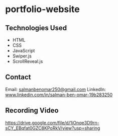 # portfolio-website

## Technologies Used
- HTML
- CSS
- JavaScript
- Swiper.js
- ScrollReveal.js

## Contact
Email: salmanbenomar250@gmail.com
LinkedIn: www.linkedin.com/in/salman-ben-omar-19b283250

## Recording Video

https://drive.google.com/file/d/1iOnqe3D9rn-sCY_EBqfat0GZC8KPoRkV/view?usp=sharing
